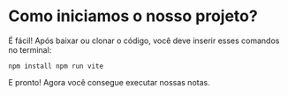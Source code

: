 # Como iniciamos o nosso projeto?

É fácil! Após baixar ou clonar o código, você deve inserir esses comandos no terminal:

``
npm install
npm run vite
`` 

E pronto! Agora você consegue executar nossas notas.
